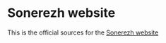 Sonerezh website
================

This is the official sources for the [Sonerezh website](https://www.sonerezh.bzh)